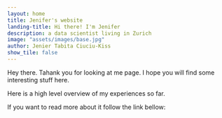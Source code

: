 ```yaml
---
layout: home
title: Jenifer's website
landing-title: Hi there! I'm Jenifer
description: a data scientist living in Zurich
image: "assets/images/base.jpg"
author: Jenier Tabita Ciuciu-Kiss
show_tile: false
---
```


Hey there. Tahank you for looking at me page. I hope you will find some interesting stuff here.


Here is a high level overview of my experiences so far.


If you want to read more about it follow the link bellow: